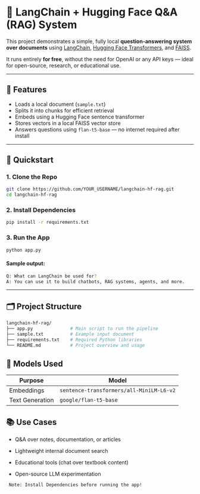 # 🤖 LangChain + Hugging Face Q&A (RAG) System

This project demonstrates a simple, fully local **question-answering system over documents** using [LangChain](https://github.com/langchain-ai/langchain), [Hugging Face Transformers](https://huggingface.co/docs/transformers), and [FAISS](https://github.com/facebookresearch/faiss).

It runs entirely **for free**, without the need for OpenAI or any API keys — ideal for open-source, research, or educational use.

---

## 🧠 Features

- Loads a local document (`sample.txt`)
- Splits it into chunks for efficient retrieval
- Embeds using a Hugging Face sentence transformer
- Stores vectors in a local FAISS vector store
- Answers questions using `flan-t5-base` — no internet required after install

---

## 🚀 Quickstart

### 1. Clone the Repo

```bash
git clone https://github.com/YOUR_USERNAME/langchain-hf-rag.git
cd langchain-hf-rag
```
### 2. Install Dependencies
```bash
pip install -r requirements.txt
```

### 3. Run the App
```bash
python app.py
```

#### Sample output:
```bash
Q: What can LangChain be used for?
A: You can use it to build chatbots, RAG systems, agents, and more.
```
---

## 🗂️ Project Structure
```bash
langchain-hf-rag/
├── app.py              # Main script to run the pipeline
├── sample.txt          # Example input document
├── requirements.txt    # Required Python libraries
└── README.md           # Project overview and usage
```
## 🤖 Models Used

| Purpose         | Model                                   |
|-----------------|-----------------------------------------|
| Embeddings      | `sentence-transformers/all-MiniLM-L6-v2` |
| Text Generation | `google/flan-t5-base`                    |


## 📚 Use Cases

* Q&A over notes, documentation, or articles

* Lightweight internal document search

* Educational tools (chat over textbook content)

* Open-source LLM experimentation







```markdown
 Note: Install Dependencies before running the app!
```
